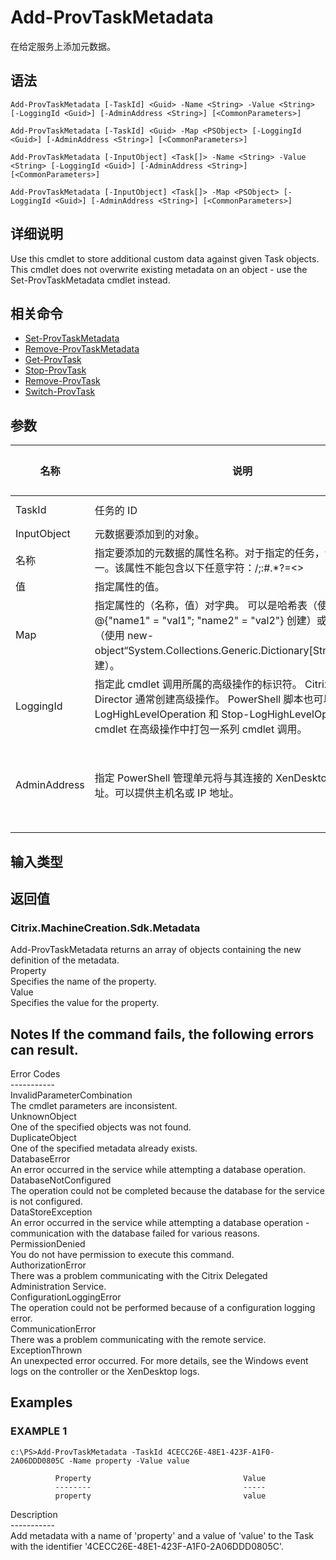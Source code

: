 # Add-ProvTaskMetadata

在给定服务上添加元数据。

## 语法

    Add-ProvTaskMetadata [-TaskId] <Guid> -Name <String> -Value <String> [-LoggingId <Guid>] [-AdminAddress <String>] [<CommonParameters>]
    
    Add-ProvTaskMetadata [-TaskId] <Guid> -Map <PSObject> [-LoggingId <Guid>] [-AdminAddress <String>] [<CommonParameters>]
    
    Add-ProvTaskMetadata [-InputObject] <Task[]> -Name <String> -Value <String> [-LoggingId <Guid>] [-AdminAddress <String>] [<CommonParameters>]
    
    Add-ProvTaskMetadata [-InputObject] <Task[]> -Map <PSObject> [-LoggingId <Guid>] [-AdminAddress <String>] [<CommonParameters>]
    

## 详细说明

Use this cmdlet to store additional custom data against given Task objects. This cmdlet does not overwrite existing metadata on an object - use the Set-ProvTaskMetadata cmdlet instead.

## 相关命令

- [Set-ProvTaskMetadata](Set-ProvTaskMetadata.html)
- [Remove-ProvTaskMetadata](Remove-ProvTaskMetadata.html)
- [Get-ProvTask](Get-ProvTask.html)
- [Stop-ProvTask](Stop-ProvTask.html)
- [Remove-ProvTask](Remove-ProvTask.html)
- [Switch-ProvTask](Switch-ProvTask.html)

## 参数

| 名称           | 说明                                                                                                                                                                     | 是否必需？  | 管道输入                           | 默认值                                   |
| ------------ | ---------------------------------------------------------------------------------------------------------------------------------------------------------------------- | ------ | ------------------------------ | ------------------------------------- |
| TaskId       | 任务的 ID                                                                                                                                                                 | true   | true (ByValue, ByPropertyName) |                                       |
| InputObject  | 元数据要添加到的对象。                                                                                                                                                            | true   | true (ByValue)                 |                                       |
| 名称           | 指定要添加的元数据的属性名称。对于指定的任务，该属性必须唯一。该属性不能包含以下任意字符：\/;:#.*?=<>                                                                                                              | []()"' | true                           | false |                               |
| 值            | 指定属性的值。                                                                                                                                                                | true   | false                          |                                       |
| Map          | 指定属性的（名称，值）对字典。 可以是哈希表（使用 @{"name1" = "val1"; "name2" = "val2"} 创建）或字符串字典（使用 new-object“System.Collections.Generic.Dictionary[String,String]”创建）。                      | true   | true (ByValue)                 |                                       |
| LoggingId    | 指定此 cmdlet 调用所属的高级操作的标识符。 Citrix Studio 和 Director 通常创建高级操作。 PowerShell 脚本也可以借助 Start-LogHighLevelOperation 和 Stop-LogHighLevelOperation cmdlet 在高级操作中打包一系列 cmdlet 调用。 | false  | false                          |                                       |
| AdminAddress | 指定 PowerShell 管理单元将与其连接的 XenDesktop 控制器的地址。可以提供主机名或 IP 地址。                                                                                                             | false  | false                          | Localhost。一旦有 cmdlet 提供了某个值，此值将变为默认值。 |

## 输入类型

### 

## 返回值

### Citrix.MachineCreation.Sdk.Metadata  
Add-ProvTaskMetadata returns an array of objects containing the new definition of the metadata.  
Property <string>  
Specifies the name of the property.  
Value <string>  
Specifies the value for the property.

## Notes If the command fails, the following errors can result.  
Error Codes  
\---\---\-----  
InvalidParameterCombination  
The cmdlet parameters are inconsistent.  
UnknownObject  
One of the specified objects was not found.  
DuplicateObject  
One of the specified metadata already exists.  
DatabaseError  
An error occurred in the service while attempting a database operation.  
DatabaseNotConfigured  
The operation could not be completed because the database for the service is not configured.  
DataStoreException  
An error occurred in the service while attempting a database operation - communication with the database failed for various reasons.  
PermissionDenied  
You do not have permission to execute this command.  
AuthorizationError  
There was a problem communicating with the Citrix Delegated Administration Service.  
ConfigurationLoggingError  
The operation could not be performed because of a configuration logging error.  
CommunicationError  
There was a problem communicating with the remote service.  
ExceptionThrown  
An unexpected error occurred. For more details, see the Windows event logs on the controller or the XenDesktop logs.

## Examples

### EXAMPLE 1

    c:\PS>Add-ProvTaskMetadata -TaskId 4CECC26E-48E1-423F-A1F0-2A06DDD0805C -Name property -Value value
    
              Property                                  Value
              --------                                  -----
              property                                  value
    

Description  
\---\---\-----  
Add metadata with a name of 'property' and a value of 'value' to the Task with the identifier '4CECC26E-48E1-423F-A1F0-2A06DDD0805C'.